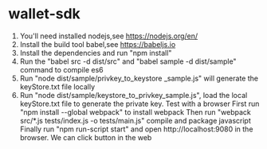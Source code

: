 # wallet-sdk

1. You'll need installed nodejs,see https://nodejs.org/en/
2. Install the build tool babel,see https://babeljs.io
3. Install the dependencies and run "npm install"
4. Run the "babel src -d dist/src" and "babel sample -d dist/sample" command to compile es6
6. Run "node dist/sample/privkey_to_keystore _sample.js" will generate the keyStore.txt file locally
7. Run "node dist/sample/keystore_to_privkey_sample.js", load the local keyStore.txt file to generate the private key.
Test with a browser
First run "npm install --global webpack" to install webpack
Then run "webpack src/*.js tests/index.js -o tests/main.js" compile and package javascript
Finally run "npm run-script start" and open http://localhost:9080 in the browser.
We can click button in the web

